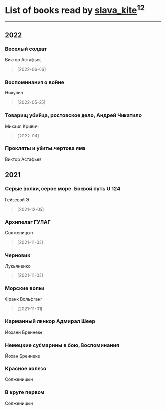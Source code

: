 # List of books read by [slava_kite](http://vk.com/id134671934)<sup>12</sup>
---

## 2022

### Веселый солдат
Виктор Астафьев
> [2022-06-06] 


### Воспоминания о войне
Никулин
> [2022-05-25] 


### Товарищ убийца, ростовское дело, Андрей Чикатило
Михаил Кривич
> [2022-04] 


### Прокляты и убиты.чертова яма
Виктор Астафьев



## 2021

### Серые волки, серое море. Боевой путь U 124
Гейзевэй Э
> [2021-12-05] 


### Архипелаг ГУЛАГ
Солженицын
> [2021-11-03] 


### Черновик
Лукьяненко
> [2021-11-03] 


### Морские волки
Франк Вольфганг
> [2021-11-01] 


### Карманный линкор Адмирал Шеер
Йоханн Бреннеке


### Немецкие субмарины в бою, Воспоминания
Йохан Бреннеке


### Красное колесо
Солженицын


### В круге первом
Солженицын



